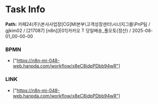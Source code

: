 # Task Info

**Path:** 카페24(주)\본사사업장\[CG]MI본부\고객성장센터\시너지그룹\PnP팀 / gjkim02 / [217087] [n8n][E01]카카오 T 당일배송_풀오토(정산) / 2025-08-01_00-00-00

### BPMN
- ["https://n8n-mi-048-web.hanpda.com/workflow/x8eC8idpPDbb94wR"]

### LINK
- ["https://n8n-mi-048-web.hanpda.com/workflow/x8eC8idpPDbb94wR"]

